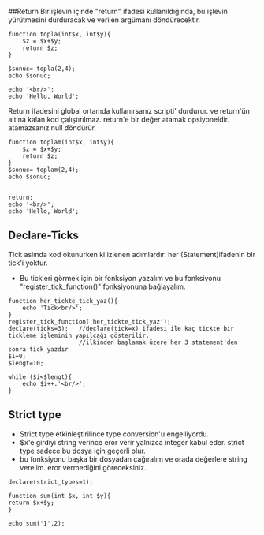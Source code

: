 ##Return
Bir işlevin içinde "return" ifadesi kullanıldığında, bu işlevin yürütmesini durduracak ve verilen argümanı döndürecektir.
```
function topla(int$x, int$y){
    $z = $x+$y;
    return $z;
}

$sonuc= topla(2,4);
echo $sonuc;

echo '<br/>';
echo 'Hello, World';
```
Return ifadesini global ortamda kullanırsanız scripti' durdurur. ve return'ün altına kalan kod çalıştırılmaz.
return'e bir değer atamak opsiyoneldir. atamazsanız null döndürür.

```
function toplam(int$x, int$y){
    $z = $x+$y;
    return $z;
}
$sonuc= toplam(2,4);
echo $sonuc;


return;
echo '<br/>';
echo 'Hello, World';
```

## Declare-Ticks
Tick aslında kod okunurken ki izlenen adımlardır.
her (Statement)ifadenin bir tick'i yoktur.

- Bu tickleri görmek için bir fonksiyon yazalım
ve bu fonksiyonu "register_tick_function()" fonksiyonuna bağlayalım. 
```
function her_tickte_tick_yaz(){
    echo 'Tick<br/>';
}
register_tick_function('her_tickte_tick_yaz');
declare(ticks=3);   //declare(tick=x) ifadesi ile kaç tickte bir tickleme işleminin yapılcağı gösterilir.
                    //ilkinden başlamak üzere her 3 statement'den sonra tick yazdır
$i=0;
$lengt=10;

while ($i<$lengt){
    echo $i++.'<br/>';
}

```
## Strict type
- Strict type etkinleştirilince type conversion'u engelliyordu.
- \$x'e girdiyi string verince eror verir yalnızca integer kabul eder.
strict type sadece bu dosya için geçerli olur.
- bu fonksiyonu başka bir dosyadan çağıralım ve orada  değerlere string verelim. eror vermediğini göreceksiniz.
```
declare(strict_types=1);

function sum(int $x, int $y){
return $x+$y;
}

echo sum('1',2);
```